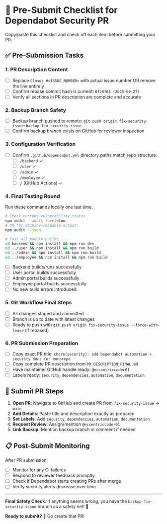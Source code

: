 # 🚀 Pre-Submit Checklist for Dependabot Security PR

Copy/paste this checklist and check off each item before submitting your PR:

## ✅ Pre-Submission Tasks

### 1. PR Description Content
- [ ] Replace `Closes #<ISSUE_NUMBER>` with actual issue number OR remove the line entirely
- [ ] Confirm rebase commit hash is current: `0f28f68 (2025-09-27)`
- [ ] Verify all sections in PR description are complete and accurate

### 2. Backup Branch Safety
- [ ] Backup branch pushed to remote: `git push origin fix-security-issue:backup-fix-security-issue`
- [ ] Confirm backup branch exists on GitHub for reviewer inspection

### 3. Configuration Verification  
- [ ] Confirm `.github/dependabot.yml` directory paths match repo structure:
  - [ ] `/backend` ✓
  - [ ] `/user` ✓  
  - [ ] `/admin` ✓
  - [ ] `/employee` ✓
  - [ ] `/` (GitHub Actions) ✓

### 4. Final Testing Round
Run these commands locally one last time:

```bash
# Check current vulnerability status
npm audit --audit-level=low
# OR for machine-readable output:  
npm audit --json

# Test all module builds
cd backend && npm install && npm run dev
cd ../user && npm install && npm run build  
cd ../admin && npm install && npm run build
cd ../employee && npm install && npm run build
```

- [ ] Backend builds/runs successfully
- [ ] User portal builds successfully  
- [ ] Admin portal builds successfully
- [ ] Employee portal builds successfully
- [ ] No new build errors introduced

### 5. Git Workflow Final Steps
- [ ] All changes staged and committed
- [ ] Branch is up to date with latest changes
- [ ] Ready to push with `git push origin fix-security-issue --force-with-lease` (if rebased)

### 6. PR Submission Preparation
- [ ] Copy exact PR title: `chore(security): add Dependabot automation + security docs for monorepo`
- [ ] Copy complete PR description from `PR_DESCRIPTION_FINAL.md`
- [ ] Have maintainer GitHub handle ready: `@eccentriccoder01`
- [ ] Labels ready: `security`, `dependencies`, `automation`, `documentation`

## 🎯 Submit PR Steps

1. **Open PR**: Navigate to GitHub and create PR from `fix-security-issue` → `main`
2. **Add Details**: Paste title and description exactly as prepared
3. **Set Labels**: Add `security`, `dependencies`, `automation`, `documentation` 
4. **Request Review**: Assign/mention `@eccentriccoder01`
5. **Link Backup**: Mention backup branch in comment if needed

## 📋 Post-Submit Monitoring

After PR submission:
- [ ] Monitor for any CI failures
- [ ] Respond to reviewer feedback promptly
- [ ] Check if Dependabot starts creating PRs after merge
- [ ] Verify security alerts decrease over time

---

**Final Safety Check**: If anything seems wrong, you have the `backup-fix-security-issue` branch as a safety net! 🛟

**Ready to submit?** 🚀 Go create that PR!
